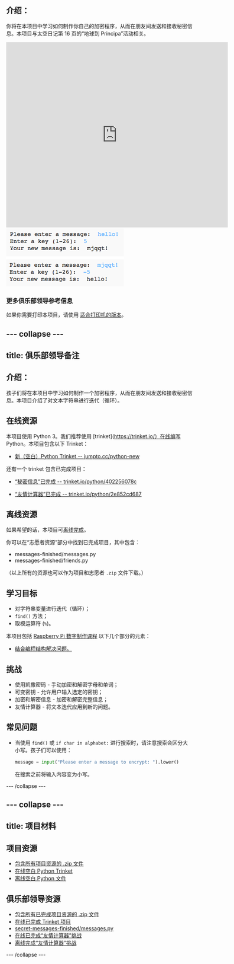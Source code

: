 ## 介绍：

你将在本项目中学习如何制作你自己的加密程序，从而在朋友间发送和接收秘密信息。本项目与太空日记第 16 页的“地球到 Principa”活动相关。

<div class="trinket">
  <iframe src="https://trinket.io/embed/python/402256078c?outputOnly=true&start=result" width="600" height="500" frameborder="0" marginwidth="0" marginheight="0" allowfullscreen>
  </iframe>
  <img src="images/messages-finished.png">
</div>

### 更多俱乐部领导参考信息

如果你需要打印本项目，请使用 [适合打印机的版本](https://projects.raspberrypi.org/en/projects/secret-messages/print)。


--- collapse ---
---
title: 俱乐部领导备注
---


## 介绍：
孩子们将在本项目中学习如何制作一个加密程序，从而在朋友间发送和接收秘密信息。本项目介绍了对文本字符串进行迭代（循环）。

## 在线资源

本项目使用 Python 3。我们推荐使用 [trinket](https://trinket.io/）在线编写 Python。本项目包含以下 Trinket：

+ [新（空白）Python Trinket -- jumpto.cc/python-new](http://jumpto.cc/python-new)

还有一个 trinket 包含已完成项目：

+ [“秘密信息”已完成 -- trinket.io/python/402256078c](https://trinket.io/python/402256078c)

+ [“友情计算器”已完成 -- trinket.io/python/2e852cd687](https://trinket.io/python/2e852cd687)

## 离线资源
如果希望的话，本项目可[离线完成](https://www.codeclubprojects.org/en-GB/resources/python-working-offline/)。

你可以在“志愿者资源”部分中找到已完成项目，其中包含：

+ messages-finished/messages.py
+ messages-finished/friends.py

（以上所有的资源也可以作为项目和志愿者 `.zip` 文件下载。）

## 学习目标
+ 对字符串变量进行迭代（循环）；
+ `find()` 方法；
+ 取模运算符 (`%`)。

本项目包括 [Raspberry Pi 数字制作课程](http://rpf.io/curriculum) 以下几个部分的元素：

+ [结合编程结构解决问题。](https://www.raspberrypi.org/curriculum/programming/builder)

## 挑战
+ 使用凯撒密码 - 手动加密和解密字母和单词；
+ 可变密钥 - 允许用户输入选定的密钥；
+ 加密和解密信息 - 加密和解密完整信息；
+ 友情计算器 - 将文本迭代应用到新的问题。

## 常见问题
+ 当使用 `find()` 或 `if char in alphabet:` 进行搜索时，请注意搜索会区分大小写。孩子们可以使用：

	```python
	message = input("Please enter a message to encrypt: ").lower()
	```

	在搜索之前将输入内容变为小写。

--- /collapse ---


--- collapse ---
---
title: 项目材料
---
## 项目资源
* [包含所有项目资源的 .zip 文件](resources/secret-messages-project-resources.zip)
* [在线空白 Python Trinket](http://jumpto.cc/python-new)
* [离线空白 Python 文件](resources/new-new.py)

## 俱乐部领导资源
* [包含所有已完成项目资源的 .zip 文件](resources/secret-messages-volunteer-resources.zip)
* [在线已完成 Trinket 项目](https://trinket.io/python/402256078c)
* [secret-messages-finished/messages.py](resources/secret-messages-finished-messages.py)
* [在线已完成“友情计算器”挑战](https://trinket.io/python/2e852cd687)
* [离线完成“友情计算器”挑战](resources/friendship-calculator-finished-friends.py)

--- /collapse ---
